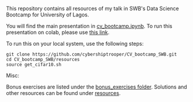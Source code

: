 This repository contains all resources of my talk in SWB's Data Science Bootcamp for University of Lagos. 

You will find the main presentation in [cv_bootcamp.ipynb](./cv_bootcamp.ipynb). To run this presentation on colab, please use [this link](https://colab.research.google.com/github/cybershiptrooper/CV_bootcamp_SWB/blob/main/cv_bootcamp.ipynb).

To run this on your local system, use the following steps:

```
git clone https://github.com/cybershiptrooper/CV_bootcamp_SWB.git
cd CV_bootcamp_SWB/resources 
source get_cifar10.sh
```
Misc: 

Bonus exercises are listed under the [bonus_exercises folder](./bonus_exercises/). Solutions and other resources can be found under [resources](./resources/).

